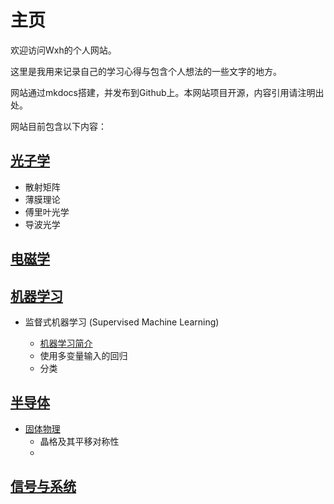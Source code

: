 # 主页

欢迎访问Wxh的个人网站。

这里是我用来记录自己的学习心得与包含个人想法的一些文字的地方。

网站通过mkdocs搭建，并发布到Github上。本网站项目开源，内容引用请注明出处。

网站目前包含以下内容：

## [光子学](photonics/photonics.md)

* 散射矩阵
* 薄膜理论
* 傅里叶光学
* 导波光学

## [电磁学](electromagnetics/electromagnetics.md)

## [机器学习](machine_learning/machine_learning.md)

* 监督式机器学习 (Supervised Machine Learning)

  * [机器学习简介]()
  * 使用多变量输入的回归
  * 分类

## [半导体](semiconductor/semiconductor.md)

* [固体物理](semiconductor/solid_state/solid_state.md)
  * 晶格及其平移对称性
  * 

## [信号与系统](signals_and_systems/signals_and_systems.md)
